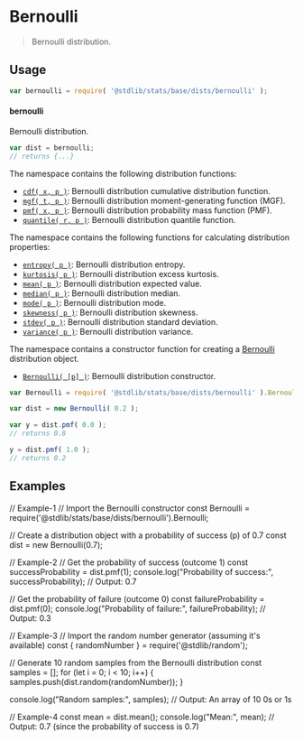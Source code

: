 <!--

@license Apache-2.0

Copyright (c) 2018 The Stdlib Authors.

Licensed under the Apache License, Version 2.0 (the "License");
you may not use this file except in compliance with the License.
You may obtain a copy of the License at

   http://www.apache.org/licenses/LICENSE-2.0

Unless required by applicable law or agreed to in writing, software
distributed under the License is distributed on an "AS IS" BASIS,
WITHOUT WARRANTIES OR CONDITIONS OF ANY KIND, either express or implied.
See the License for the specific language governing permissions and
limitations under the License.

-->

# Bernoulli

> Bernoulli distribution.

<section class="usage">

## Usage

```javascript
var bernoulli = require( '@stdlib/stats/base/dists/bernoulli' );
```

#### bernoulli

Bernoulli distribution.

```javascript
var dist = bernoulli;
// returns {...}
```

The namespace contains the following distribution functions:

<!-- <toc pattern="*+(cdf|pmf|mgf|quantile)*"> -->

<div class="namespace-toc">

-   <span class="signature">[`cdf( x, p )`][@stdlib/stats/base/dists/bernoulli/cdf]</span><span class="delimiter">: </span><span class="description">Bernoulli distribution cumulative distribution function.</span>
-   <span class="signature">[`mgf( t, p )`][@stdlib/stats/base/dists/bernoulli/mgf]</span><span class="delimiter">: </span><span class="description">Bernoulli distribution moment-generating function (MGF).</span>
-   <span class="signature">[`pmf( x, p )`][@stdlib/stats/base/dists/bernoulli/pmf]</span><span class="delimiter">: </span><span class="description">Bernoulli distribution probability mass function (PMF).</span>
-   <span class="signature">[`quantile( r, p )`][@stdlib/stats/base/dists/bernoulli/quantile]</span><span class="delimiter">: </span><span class="description">Bernoulli distribution quantile function.</span>

</div>

<!-- </toc> -->

The namespace contains the following functions for calculating distribution properties:

<!-- <toc pattern="*+(entropy|kurtosis|mean|median|mode|skewness|stdev|variance)*"> -->

<div class="namespace-toc">

-   <span class="signature">[`entropy( p )`][@stdlib/stats/base/dists/bernoulli/entropy]</span><span class="delimiter">: </span><span class="description">Bernoulli distribution entropy.</span>
-   <span class="signature">[`kurtosis( p )`][@stdlib/stats/base/dists/bernoulli/kurtosis]</span><span class="delimiter">: </span><span class="description">Bernoulli distribution excess kurtosis.</span>
-   <span class="signature">[`mean( p )`][@stdlib/stats/base/dists/bernoulli/mean]</span><span class="delimiter">: </span><span class="description">Bernoulli distribution expected value.</span>
-   <span class="signature">[`median( p )`][@stdlib/stats/base/dists/bernoulli/median]</span><span class="delimiter">: </span><span class="description">Bernoulli distribution median.</span>
-   <span class="signature">[`mode( p )`][@stdlib/stats/base/dists/bernoulli/mode]</span><span class="delimiter">: </span><span class="description">Bernoulli distribution mode.</span>
-   <span class="signature">[`skewness( p )`][@stdlib/stats/base/dists/bernoulli/skewness]</span><span class="delimiter">: </span><span class="description">Bernoulli distribution skewness.</span>
-   <span class="signature">[`stdev( p )`][@stdlib/stats/base/dists/bernoulli/stdev]</span><span class="delimiter">: </span><span class="description">Bernoulli distribution standard deviation.</span>
-   <span class="signature">[`variance( p )`][@stdlib/stats/base/dists/bernoulli/variance]</span><span class="delimiter">: </span><span class="description">Bernoulli distribution variance.</span>

</div>

<!-- </toc> -->

The namespace contains a constructor function for creating a [Bernoulli][bernoulli-distribution] distribution object.

<!-- <toc pattern="*ctor*"> -->

<div class="namespace-toc">

-   <span class="signature">[`Bernoulli( [p] )`][@stdlib/stats/base/dists/bernoulli/ctor]</span><span class="delimiter">: </span><span class="description">Bernoulli distribution constructor.</span>

</div>

<!-- </toc> -->

```javascript
var Bernoulli = require( '@stdlib/stats/base/dists/bernoulli' ).Bernoulli;

var dist = new Bernoulli( 0.2 );

var y = dist.pmf( 0.0 );
// returns 0.8

y = dist.pmf( 1.0 );
// returns 0.2
```

</section>

<!-- /.usage -->

<section class="examples">

## Examples

<!-- TODO: better examples -->

<!-- eslint no-undef: "error" -->

// Example-1
// Import the Bernoulli constructor
const Bernoulli = require('@stdlib/stats/base/dists/bernoulli').Bernoulli;

// Create a distribution object with a probability of success (p) of 0.7
const dist = new Bernoulli(0.7);

// Example-2
// Get the probability of success (outcome 1)
const successProbability = dist.pmf(1);
console.log("Probability of success:", successProbability); // Output: 0.7

// Get the probability of failure (outcome 0)
const failureProbability = dist.pmf(0);
console.log("Probability of failure:", failureProbability); // Output: 0.3

// Example-3
// Import the random number generator (assuming it's available)
const { randomNumber } = require('@stdlib/random');

// Generate 10 random samples from the Bernoulli distribution
const samples = [];
for (let i = 0; i < 10; i++) {
  samples.push(dist.random(randomNumber));
}

console.log("Random samples:", samples); // Output: An array of 10 0s or 1s

// Example-4
const mean = dist.mean();
console.log("Mean:", mean); // Output: 0.7 (since the probability of success is 0.7)

</section>

<!-- /.examples -->

<!-- Section for related `stdlib` packages. Do not manually edit this section, as it is automatically populated. -->

<section class="related">

</section>

<!-- /.related -->

<!-- Section for all links. Make sure to keep an empty line after the `section` element and another before the `/section` close. -->

<section class="links">

[bernoulli-distribution]: https://en.wikipedia.org/wiki/Bernoulli_distribution

<!-- <toc-links> -->

[@stdlib/stats/base/dists/bernoulli/ctor]: https://github.com/stdlib-js/stdlib/tree/develop/lib/node_modules/%40stdlib/stats/base/dists/bernoulli/ctor

[@stdlib/stats/base/dists/bernoulli/entropy]: https://github.com/stdlib-js/stdlib/tree/develop/lib/node_modules/%40stdlib/stats/base/dists/bernoulli/entropy

[@stdlib/stats/base/dists/bernoulli/kurtosis]: https://github.com/stdlib-js/stdlib/tree/develop/lib/node_modules/%40stdlib/stats/base/dists/bernoulli/kurtosis

[@stdlib/stats/base/dists/bernoulli/mean]: https://github.com/stdlib-js/stdlib/tree/develop/lib/node_modules/%40stdlib/stats/base/dists/bernoulli/mean

[@stdlib/stats/base/dists/bernoulli/median]: https://github.com/stdlib-js/stdlib/tree/develop/lib/node_modules/%40stdlib/stats/base/dists/bernoulli/median

[@stdlib/stats/base/dists/bernoulli/mode]: https://github.com/stdlib-js/stdlib/tree/develop/lib/node_modules/%40stdlib/stats/base/dists/bernoulli/mode

[@stdlib/stats/base/dists/bernoulli/skewness]: https://github.com/stdlib-js/stdlib/tree/develop/lib/node_modules/%40stdlib/stats/base/dists/bernoulli/skewness

[@stdlib/stats/base/dists/bernoulli/stdev]: https://github.com/stdlib-js/stdlib/tree/develop/lib/node_modules/%40stdlib/stats/base/dists/bernoulli/stdev

[@stdlib/stats/base/dists/bernoulli/variance]: https://github.com/stdlib-js/stdlib/tree/develop/lib/node_modules/%40stdlib/stats/base/dists/bernoulli/variance

[@stdlib/stats/base/dists/bernoulli/cdf]: https://github.com/stdlib-js/stdlib/tree/develop/lib/node_modules/%40stdlib/stats/base/dists/bernoulli/cdf

[@stdlib/stats/base/dists/bernoulli/mgf]: https://github.com/stdlib-js/stdlib/tree/develop/lib/node_modules/%40stdlib/stats/base/dists/bernoulli/mgf

[@stdlib/stats/base/dists/bernoulli/pmf]: https://github.com/stdlib-js/stdlib/tree/develop/lib/node_modules/%40stdlib/stats/base/dists/bernoulli/pmf

[@stdlib/stats/base/dists/bernoulli/quantile]: https://github.com/stdlib-js/stdlib/tree/develop/lib/node_modules/%40stdlib/stats/base/dists/bernoulli/quantile

<!-- </toc-links> -->

</section>

<!-- /.links -->
